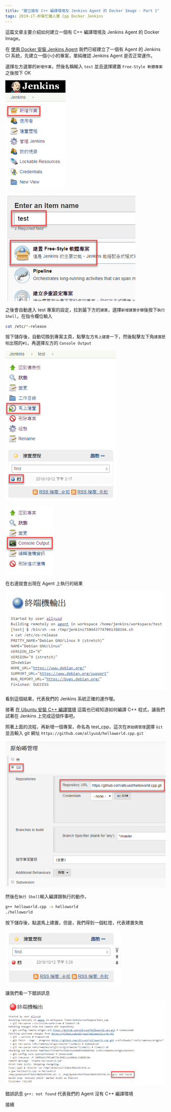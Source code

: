 ```yaml
---
title: "建立擁有 C++ 編譯環境及 Jenkins Agent 的 Docker Image - Part 1"
tags: 2019-iT-邦幫忙鐵人賽 Cpp Docker Jenkins
---
```


這篇文章主要介紹如何建立一個有 C++ 編譯環境及 Jenkins Agent 的 Docker Image。

在 [使用 Docker 安裝 Jenkins Agent](https://twblog.hongjianching.com/2018/10/10/install-jenkins-agent-with-docker/) 我們已經建立了一個有 Agent 的 Jenkins CI 系統，先建立一個小小的專案，單純確認 Jenkins Agent 是否正常運作。

選擇左方選單的`新增作業`，然後名稱輸入 `test` 並且選擇建置 `Free-Style 軟體專案` 之後按下 OK

![](/assets/images/2018-11-12-create-cpp-compiler-with-jenkins-agent-docker-image/2018-10-12_22-57-50.png)

![](/assets/images/2018-11-12-create-cpp-compiler-with-jenkins-agent-docker-image/2018-10-12_23-11-45.png)

之後會自動進入 test 專案的設定，拉到最下方的`建置`，選擇`新增建置步驟`後按下`執行 Shell`，在指令欄位輸入

```bash
cat /etc/*-release
```

按下儲存後，自動切換到專案主頁，點擊左方`馬上建置`一下，然後點擊左下角`建置歷程`出現的`#1`，再選擇左方的 `Console Output`

![](/assets/images/2018-11-12-create-cpp-compiler-with-jenkins-agent-docker-image/2018-10-12_23-19-09.png)

![](/assets/images/2018-11-12-create-cpp-compiler-with-jenkins-agent-docker-image/2018-10-12_23-20-07.png)

在右邊就會出現在 Agent 上執行的結果

![](/assets/images/2018-11-12-create-cpp-compiler-with-jenkins-agent-docker-image/2018-10-12_23-21-26.png)

看到這個結果，代表我們的 Jenkins 系統正確的運作喔。

接著 [在 Ubuntu 安裝 C++ 編譯環境](https://twblog.hongjianching.com/2018/10/11/install-cpp-compiler-on-ubuntu/) 這篇也已經知道如何編譯 C++ 程式，讓我們試著在 Jenkins 上完成這個件事吧。

照著上面的流程，再新增一個專案，命名為 test_cpp，這次在`原始碼管理`選擇 `Git` 並且輸入 git 網址 `https://github.com/allyusd/helloworld.cpp.git`

![](/assets/images/2018-11-12-create-cpp-compiler-with-jenkins-agent-docker-image/2018-10-12_23-25-37.png)

然後在`執行 Shell`輸入編譯跟執行的動作，

```bash
g++ helloworld.cpp -o helloworld
./helloworld
```

按下儲存後，點選馬上建置，但是，我們得到一個紅燈，代表建置失敗

![](/assets/images/2018-11-12-create-cpp-compiler-with-jenkins-agent-docker-image/2018-10-12_23-29-19.png)

讓我們看一下錯誤訊息

![](/assets/images/2018-11-12-create-cpp-compiler-with-jenkins-agent-docker-image/2018-10-12_23-31-05.png)

錯誤訊息 `g++: not found` 代表我們的 Agent 沒有 C++ 編譯環境

接續 